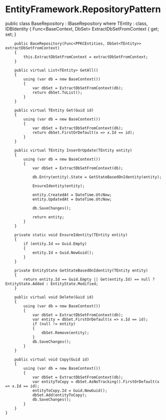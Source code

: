 EntityFramework.RepositoryPattern
=================================


public class BaseRepository<TEntity> : IBaseRepository<TEntity> where TEntity : class, IDBIdentity
    {
        Func<BaseContext, DbSet<TEntity>> ExtractDbSetFromContext { get; set; }

        public BaseRepository(Func<PPKCEntities, DbSet<TEntity>> extractDbSetFromContext)
        {
            this.ExtractDbSetFromContext = extractDbSetFromContext;
        }

        public virtual List<TEntity> GetAll()
        {
            using (var db = new BaseContext())
            {
                var dbSet = ExtractDbSetFromContext(db);
                return dbSet.ToList();
            }
        }

        public virtual TEntity Get(Guid id)
        {
            using (var db = new BaseContext())
            {
                var dbSet = ExtractDbSetFromContext(db);
                return dbSet.FirstOrDefault(x => x.Id == id);
            }
        }

        public virtual TEntity InserOrUpdate(TEntity entity)
        {
            using (var db = new BaseContext())
            {
                var dbSet = ExtractDbSetFromContext(db);

                db.Entry(entity).State = GetStateBasedOnIdentity(entity);

                EnsureIdentity(entity);

                entity.CreatedAt = DateTime.UtcNow;
                entity.UpdatedAt = DateTime.UtcNow;

                db.SaveChanges();

                return entity;
            }
        }

        private static void EnsureIdentity(TEntity entity)
        {
            if (entity.Id == Guid.Empty)
            {
                entity.Id = Guid.NewGuid();
            }
        }

        private EntityState GetStateBasedOnIdentity(TEntity entity)
        {
            return entity.Id == Guid.Empty || Get(entity.Id) == null ? EntityState.Added : EntityState.Modified;
        }

        public virtual void Delete(Guid id)
        {
            using (var db = new BaseContext())
            {
                var dbSet = ExtractDbSetFromContext(db);
                var entity = dbSet.FirstOrDefault(x => x.Id == id);
                if (null != entity)
                {
                    dbSet.Remove(entity);
                }
                db.SaveChanges();
            }
        }

        public virtual void Copy(Guid id)
        {
            using (var db = new BaseContext())
            {
                var dbSet = ExtractDbSetFromContext(db);
                var entityToCopy = dbSet.AsNoTracking().FirstOrDefault(x => x.Id == id);
                entityToCopy.Id = Guid.NewGuid();
                dbSet.Add(entityToCopy);
                db.SaveChanges();
            }
        }
    }
